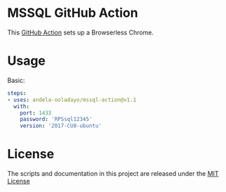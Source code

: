 # MSSQL GitHub Action

This [GitHub Action](https://github.com/features/actions) sets up a Browserless Chrome.

# Usage

Basic:
```yaml
steps:
- uses: andela-ooladayo/mssql-action@v1.1
  with:
    port: 1433
    password: 'RPSsql12345'
    version: '2017-CU8-ubuntu'
```

# License

The scripts and documentation in this project are released under the [MIT License](LICENSE)
